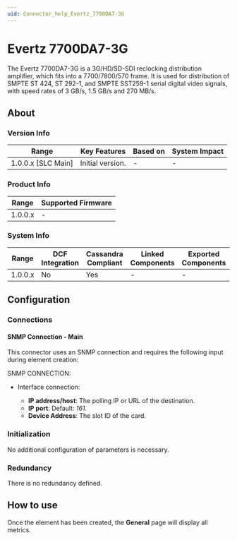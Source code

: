 ```yaml
---
uid: Connector_help_Evertz_7700DA7-3G
---
```


# Evertz 7700DA7-3G

The Evertz 7700DA7-3G is a 3G/HD/SD-SDI reclocking distribution amplifier, which fits into a 7700/7800/570 frame. It is used for distribution of SMPTE ST 424, ST 292-1, and SMPTE SST259-1 serial digital video signals, with speed rates of 3 GB/s, 1.5 GB/s and 270 MB/s.

## About

### Version Info

| Range                | Key Features     | Based on     | System Impact     |
|----------------------|------------------|--------------|-------------------|
| 1.0.0.x \[SLC Main\] | Initial version. | \-           | \-                |

### Product Info

| Range     | Supported Firmware     |
|-----------|------------------------|
| 1.0.0.x   | \-                     |

### System Info

| Range     | DCF Integration     | Cassandra Compliant     | Linked Components     | Exported Components     |
|-----------|---------------------|-------------------------|-----------------------|-------------------------|
| 1.0.0.x   | No                  | Yes                     | \-                    | \-                      |

## Configuration

### Connections

#### SNMP Connection - Main

This connector uses an SNMP connection and requires the following input during element creation:

SNMP CONNECTION:

- Interface connection:

  - **IP address/host**: The polling IP or URL of the destination.
  - **IP port**: Default: *161.*
  - **Device Address**: The slot ID of the card.

### Initialization

No additional configuration of parameters is necessary.

### Redundancy

There is no redundancy defined.

## How to use

Once the element has been created, the **General** page will display all metrics.
